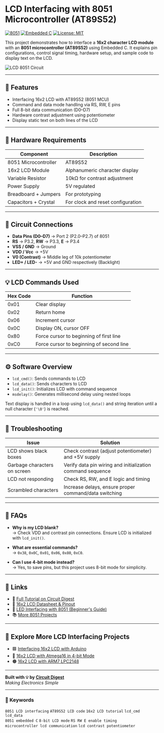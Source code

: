 # LCD Interfacing with 8051 Microcontroller (AT89S52)

[![8051](https://img.shields.io/badge/8051--MCU-Blue?style=for-the-badge)](https://circuitdigest.com/microcontroller-projects/lcd-interfacing-with-8051-microcontroller-89s52) [![Embedded C](https://img.shields.io/badge/Language-EmbeddedC-orange?style=for-the-badge)]() [![License: MIT](https://img.shields.io/badge/License-MIT-yellow.svg?style=for-the-badge)](https://opensource.org/licenses/MIT)

This project demonstrates how to interface a **16x2 character LCD module** with an **8051 microcontroller (AT89S52)** using Embedded C. It explains pin configurations, control signal timing, hardware setup, and sample code to display text on the LCD.

![LCD 8051 Circuit](https://circuitdigest.com/sites/default/files/circuitdiagram_mic/8051-LCD-Interfacing-Circui.gif)

---

## 📌 Features

- Interfacing 16x2 LCD with AT89S52 (8051 MCU)
- Command and data mode handling via RS, RW, E pins
- Full 8-bit data communication (D0–D7)
- Hardware contrast adjustment using potentiometer
- Display static text on both lines of the LCD

---

## 🧰 Hardware Requirements

| Component              | Description                             |
|------------------------|-----------------------------------------|
| 8051 Microcontroller   | AT89S52                                 |
| 16x2 LCD Module        | Alphanumeric character display          |
| Variable Resistor      | 10kΩ for contrast adjustment            |
| Power Supply           | 5V regulated                            |
| Breadboard + Jumpers   | For prototyping                         |
| Capacitors + Crystal   | For clock and reset configuration       |

---

## 🔌 Circuit Connections

- **Data Pins (D0–D7)** → Port 2 (P2.0–P2.7) of 8051  
- **RS** → P3.2, **RW** → P3.3, **E** → P3.4  
- **VSS / GND** → Ground  
- **VDD / Vcc** → +5V  
- **V0 (Contrast)** → Middle leg of 10k potentiometer  
- **LED+ / LED-** → +5V and GND respectively (Backlight)

---

## 💡 LCD Commands Used

| Hex Code | Function                                |
|----------|------------------------------------------|
| 0x01     | Clear display                            |
| 0x02     | Return home                              |
| 0x06     | Increment cursor                         |
| 0x0C     | Display ON, cursor OFF                   |
| 0x80     | Force cursor to beginning of first line  |
| 0xC0     | Force cursor to beginning of second line |

---

## ⚙️ Software Overview

- `lcd_cmd()`: Sends commands to LCD
- `lcd_data()`: Sends characters to LCD
- `lcd_init()`: Initializes LCD with command sequence
- `msdelay()`: Generates millisecond delay using nested loops

Text display is handled in a loop using `lcd_data()` and string iteration until a null character (`'\0'`) is reached.

---

## 🧠 Troubleshooting

| Issue                          | Solution                                                  |
|-------------------------------|------------------------------------------------------------|
| LCD shows black boxes         | Check contrast (adjust potentiometer) and +5V supply       |
| Garbage characters on screen  | Verify data pin wiring and initialization command sequence |
| LCD not responding            | Check RS, RW, and E logic and timing                       |
| Scrambled characters          | Increase delays, ensure proper command/data switching      |

---

## 📘 FAQs

- **Why is my LCD blank?**  
  → Check VDD and contrast pin connections. Ensure LCD is initialized with `lcd_init()`.

- **What are essential commands?**  
  → `0x38`, `0x0C`, `0x01`, `0x06`, `0x80`, `0xC0`.

- **Can I use 4-bit mode instead?**  
  → Yes, to save pins, but this project uses 8-bit mode for simplicity.

---

## 🔗 Links

- 📖 [Full Tutorial on Circuit Digest](https://circuitdigest.com/microcontroller-projects/lcd-interfacing-with-8051-microcontroller-89s52)
- 📘 [16x2 LCD Datasheet & Pinout](https://circuitdigest.com/article/16x2-lcd-display-module-pinout-datasheet)
- 🔌 [LED Interfacing with 8051 (Beginner's Guide)](https://circuitdigest.com/microcontroller-projects/led-interfacing-with-8051-89s52)
- 📚 [More 8051 Projects](https://circuitdigest.com/microcontroller-projects)

---

## 💬 Explore More LCD Interfacing Projects

- 🟩 [Interfacing 16x2 LCD with Arduino](https://circuitdigest.com/microcontroller-projects/interfacing-16x2-lcd-with-arduino)
- 🔵 [16x2 LCD with Atmega16 in 4-bit Mode](https://circuitdigest.com/microcontroller-projects/avr-atmega16-interfacing-with-16x2-lcd-module-in-4-bit-mode)
- 🟠 [16x2 LCD with ARM7 LPC2148](https://circuitdigest.com/microcontroller-projects/interfacing-16x2-lcd-with-arm7-lpc-2148-in-4-bit-mode)

---

**Built with 💡 by [Circuit Digest](https://circuitdigest.com/)**  
_Making Electronics Simple_

---

### 🔖 Keywords

`8051 LCD interfacing` `AT89S52 LCD code` `16x2 LCD tutorial` `lcd_cmd lcd_data`  
`8051 embedded C` `8-bit LCD mode` `RS RW E enable timing`  
`microcontroller lcd communication` `lcd contrast potentiometer`  
